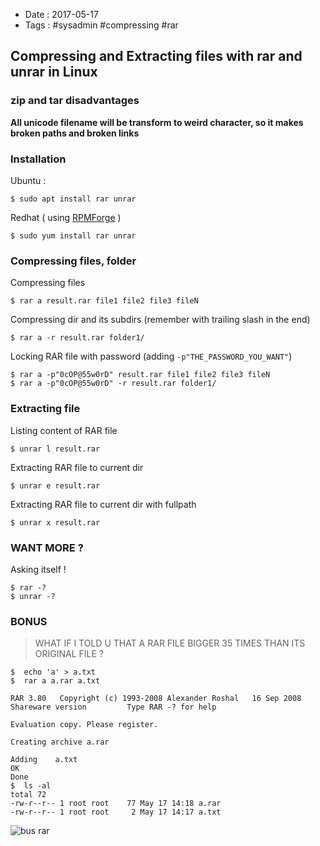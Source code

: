 - Date : 2017-05-17
- Tags : #sysadmin #compressing #rar

## Compressing and Extracting files with rar and unrar in Linux

### zip and tar disadvantages

**All unicode filename will be transform to weird character, so it makes broken paths and broken links**

### Installation

Ubuntu :

```shell
$ sudo apt install rar unrar
```

Redhat ( using [RPMForge](http://repoforge.org/use/) )

```shell
$ sudo yum install rar unrar
```

### Compressing files, folder

Compressing files

```shell
$ rar a result.rar file1 file2 file3 fileN
```

Compressing dir and its subdirs (remember with trailing slash in the end)

```shell
$ rar a -r result.rar folder1/
```

Locking RAR file with password (adding `-p"THE_PASSWORD_YOU_WANT"`)

```shell
$ rar a -p"0cOP@55w0rD" result.rar file1 file2 file3 fileN
$ rar a -p"0cOP@55w0rD" -r result.rar folder1/
```


### Extracting file

Listing content of RAR file

```shell
$ unrar l result.rar
```

Extracting RAR file to current dir

```shell
$ unrar e result.rar
```

Extracting RAR file to current dir with fullpath

```shell
$ unrar x result.rar
```

### WANT MORE ?

Asking itself !

```shell
$ rar -?
$ unrar -?
```

### BONUS

> WHAT IF I TOLD U THAT A RAR FILE BIGGER 35 TIMES THAN ITS ORIGINAL FILE ?

```shell
$  echo 'a' > a.txt
$  rar a a.rar a.txt

RAR 3.80   Copyright (c) 1993-2008 Alexander Roshal   16 Sep 2008
Shareware version         Type RAR -? for help

Evaluation copy. Please register.

Creating archive a.rar

Adding    a.txt                                                       OK 
Done
$  ls -al
total 72
-rw-r--r-- 1 root root    77 May 17 14:18 a.rar
-rw-r--r-- 1 root root     2 May 17 14:17 a.txt
```

![bus rar](https://cloud.githubusercontent.com/assets/4528223/26142566/44a8d4f0-3b0b-11e7-8f03-271fd1326215.jpg)

